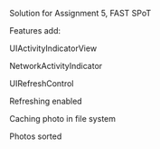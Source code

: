 Solution for Assignment 5, FAST SPoT

Features add:


UIActivityIndicatorView

NetworkActivityIndicator

UIRefreshControl

Refreshing enabled

Caching photo in file system

Photos sorted
